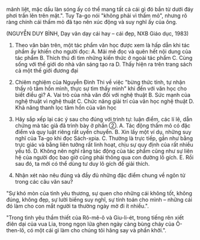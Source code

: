 mãnh liệt, mặc dầu làn sóng ấy có thể mang tất cả cái gì đó bắn từ dưới đáy phơi trần lên trên mặt.". Tuy Ta-go nói "không phải vì thấm mỏ", nhưng rõ ràng chính cái thấm mỏ đã tạo nên xúc động và suy nghĩ ấy của ông.

(NGUYỄN DUY BÌNH, Dạy văn dạy cái hay – cái đẹp, NXB Giáo dục, 1983)

1. Theo văn bản trên, một tác phẩm văn học được xem là hấp dẫn khi tác phẩm ấy khiến cho người đọc:
   A. Mải mê đọc và quên hết nội dung của tác phẩm
   B. Thích thú đi tìm những kiến thức ở ngoài tác phẩm
   C. Cùng sống với thế giới do nhà văn sáng tạo ra
   D. Thấy hiện ra trên trang sách cả một thế giới đương đại

2. Chiêm nghiệm của Nguyễn Đình Thi về việc "bừng thức tỉnh, tự nhận thấy rõ tâm hồn mình, thực sự tìm thấy mình" khi đến với văn học cho biết điều gì?
   A. Vai trò của nhà văn đối với nghệ thuật
   B. Sức mạnh của nghệ thuật vì nghệ thuật
   C. Chức năng giải trí của văn học nghệ thuật
   D. Khả năng thanh lọc tâm hồn của văn học

3. Hãy sắp xếp lại các ý sau cho đúng với trình tự: luận điểm, các lí lẽ, dẫn chứng mà tác giả đã trình bày ở phần ②.
   A. Tác động thấm mỏ có đặc điểm và quy luật riêng rất uyển chuyển.
   B. Xin lấy một ví dụ, những suy nghĩ của Ta-go khi đọc Sách-xpia.
   C. Thường là trực tiếp, gần như bằng trực giác và bằng liên tưởng rất linh hoạt, chịu sự quy định của rất nhiều yếu tố.
   D. Không nên nghĩ rằng tác động của tác phẩm cũng như sự liên hệ của người đọc bao giờ cũng phải thông qua con đường lô gích.
   E. Rồi sau đó, ta mới có thể dùng tư duy lô gích để giải thích.

4. Nhận xét nào nêu đúng và đầy đủ những đặc điểm chung về ngôn từ trong các câu văn sau?

"Sự khó mòn của tình yêu thương, sự quen cho những cái không tốt, không đúng, không đẹp, sự lười biếng suy nghĩ, sự tính toán cho mình – những cái đó làm cho con mắt người ta thường ngày mờ đi ít nhiều.".

"Trong tình yêu thầm thiết của Rô-mê-ô và Giu-li-ét, trong tiếng rên xiết điên dại của vua Lia, trong ngọn lửa ghen ngày càng bùng cháy của Ô-then-lô, có một cái gì làm cho chúng tôi hãng say và phấn khởi.".